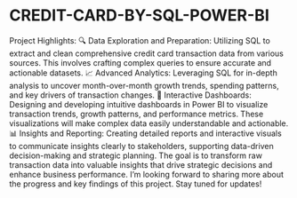 # CREDIT-CARD-BY-SQL-POWER-BI

Project Highlights:
🔍 Data Exploration and Preparation: Utilizing SQL to extract and clean comprehensive credit card transaction data from various sources. This involves crafting complex queries to ensure accurate and actionable datasets.
📈 Advanced Analytics: Leveraging SQL for in-depth analysis to uncover month-over-month growth trends, spending patterns, and key drivers of transaction changes.
🌟 Interactive Dashboards: Designing and developing intuitive dashboards in Power BI to visualize transaction trends, growth patterns, and performance metrics. These visualizations will make complex data easily understandable and actionable.
📊 Insights and Reporting: Creating detailed reports and interactive visuals to communicate insights clearly to stakeholders, supporting data-driven decision-making and strategic planning.
The goal is to transform raw transaction data into valuable insights that drive strategic decisions and enhance business performance.
I’m looking forward to sharing more about the progress and key findings of this project. Stay tuned for updates!

